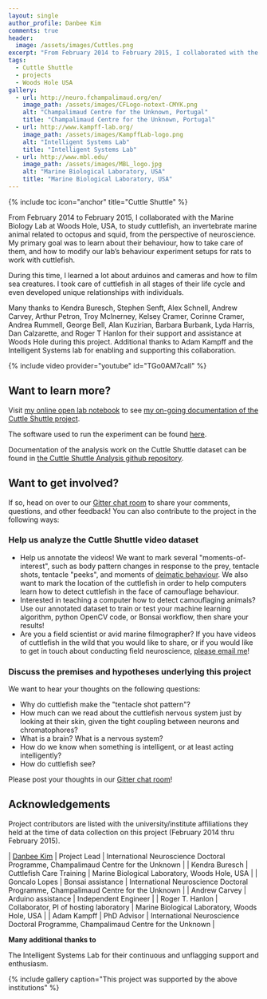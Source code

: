 ```yaml
---
layout: single
author_profile: Danbee Kim
comments: true
header:
  image: /assets/images/Cuttles.png
excerpt: "From February 2014 to February 2015, I collaborated with the Marine Biology Lab at Woods Hole, USA, to study cuttlefish, an invertebrate marine animal related to octopus and squid, from the perspective of neuroscience. My primary goal was to learn about their behaviour, how to take care of them, and how to modify our lab’s behaviour experiment setups for rats to work with cuttlefish."
tags:
  - Cuttle Shuttle
  - projects
  - Woods Hole USA
gallery: 
  - url: http://neuro.fchampalimaud.org/en/
    image_path: /assets/images/CFLogo-notext-CMYK.png
    alt: "Champalimaud Centre for the Unknown, Portugal"
    title: "Champalimaud Centre for the Unknown, Portugal"
  - url: http://www.kampff-lab.org/
    image_path: /assets/images/KampffLab-logo.png
    alt: "Intelligent Systems Lab"
    title: "Intelligent Systems Lab" 
  - url: http://www.mbl.edu/
    image_path: /assets/images/MBL_logo.jpg
    alt: "Marine Biological Laboratory, USA"
    title: "Marine Biological Laboratory, USA"
---
```


{% include toc icon="anchor" title="Cuttle Shuttle" %}

From February 2014 to February 2015, I collaborated with the Marine Biology Lab at Woods Hole, USA, to study cuttlefish, an invertebrate marine animal related to octopus and squid, from the perspective of neuroscience. My primary goal was to learn about their behaviour, how to take care of them, and how to modify our lab’s behaviour experiment setups for rats to work with cuttlefish.

During this time, I learned a lot about arduinos and cameras and how to film sea creatures. I took care of cuttlefish in all stages of their life cycle and even developed unique relationships with individuals.

Many thanks to Kendra Buresch, Stephen Senft, Alex Schnell, Andrew Carvey, Arthur Petron, Troy McInerney, Kelsey Cramer, Corinne Cramer, Andrea Rummell, George Bell, Alan Kuzirian, Barbara Burbank, Lyda Harris, Dan Calzarette, and Roger T Hanlon for their support and assistance at Woods Hole during this project. Additional thanks to Adam Kampff and the Intelligent Systems lab for enabling and supporting this collaboration.

{% include video provider="youtube" id="TGo0AM7calI" %}

## Want to learn more?

Visit [my online open lab notebook](http://www.danbeekim.org/open-lab-notebook/) to see [my on-going documentation of the Cuttle Shuttle project](http://www.danbeekim.org/open-lab-notebook/cuttlefish-hunting-behavior/). 

The software used to run the experiment can be found [here](https://github.com/everymind/CuttleShuttle/tree/gh-pages/experiment). 

Documentation of the analysis work on the Cuttle Shuttle dataset can be found in [the Cuttle Shuttle Analysis github repository](https://github.com/everymind/CuttleShuttle-Analysis).

## Want to get involved?

If so, head on over to our [Gitter chat room](https://gitter.im/CuttleShuttle/Lobby?utm_source=share-link&utm_medium=link&utm_campaign=share-link) to share your comments, questions, and other feedback! You can also contribute to the project in the following ways: 

### Help us analyze the Cuttle Shuttle video dataset

- Help us annotate the videos! We want to mark several "moments-of-interest", such as body pattern changes in response to the prey, tentacle shots, tentacle "peeks", and moments of [deimatic behaviour](https://en.wikipedia.org/wiki/Deimatic_behaviour). We also want to mark the location of the cuttlefish in order to help computers learn how to detect cuttlefish in the face of camouflage behaviour. 
- Interested in teaching a computer how to detect camouflaging animals? Use our annotated dataset to train or test your machine learning algorithm, python OpenCV code, or Bonsai workflow, then share your results!
- Are you a field scientist or avid marine filmographer? If you have videos of cuttlefish in the wild that you would like to share, or if you would like to get in touch about conducting field neuroscience, [please email me](mailto:danbee@alum.mit.edu)! 

### Discuss the premises and hypotheses underlying this project

We want to hear your thoughts on the following questions: 

- Why do cuttlefish make the "tentacle shot pattern"?
- How much can we read about the cuttlefish nervous system just by looking at their skin, given the tight coupling between neurons and chromatophores?
- What is a brain? What is a nervous system? 
- How do we know when something is intelligent, or at least acting intelligently?
- How do cuttlefish see?

Please post your thoughts in our [Gitter chat room](https://gitter.im/CuttleShuttle/Lobby?utm_source=share-link&utm_medium=link&utm_campaign=share-link)!

## Acknowledgements

Project contributors are listed with the university/institute affiliations they held at the time of data collection on this project (February 2014 thru February 2015). 

| [Danbee Kim](danbeekim.org) | Project Lead | International Neuroscience Doctoral Programme, Champalimaud Centre for the Unknown |
| Kendra Buresch | Cuttlefish Care Training | Marine Biological Laboratory, Woods Hole, USA |
| Goncalo Lopes  | Bonsai assistance | International Neuroscience Doctoral Programme, Champalimaud Centre for the Unknown |
| Andrew Carvey  | Arduino assistance | Independent Engineer |
| Roger T. Hanlon | Collaborator, PI of hosting laboratory | Marine Biological Laboratory, Woods Hole, USA |
| Adam Kampff     | PhD Advisor | International Neuroscience Doctoral Programme, Champalimaud Centre for the Unknown |

**Many additional thanks to** 

The Intelligent Systems Lab for their continuous and unflagging support and enthusiasm.

{% include gallery caption="This project was supported by the above institutions" %}


